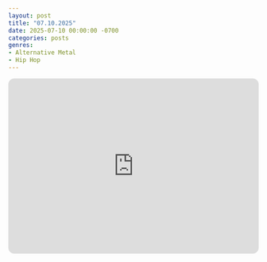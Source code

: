 ```yaml
---
layout: post
title: "07.10.2025"
date: 2025-07-10 00:00:00 -0700
categories: posts
genres:
- Alternative Metal
- Hip Hop
---
```

<iframe style="border-radius:12px" src="https://open.spotify.com/embed/playlist/5O13lWtZjvz4tpUW40mAXK?utm_source=generator" width="100%" height="352" frameBorder="0" allowfullscreen="" allow="autoplay; clipboard-write; encrypted-media; fullscreen; picture-in-picture" loading="lazy"></iframe>